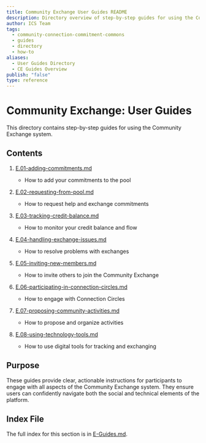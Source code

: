 ```yaml
---
title: Community Exchange User Guides README
description: Directory overview of step-by-step guides for using the Community Exchange system
author: ICS Team
tags:
  - community-connection-commitment-commons
  - guides
  - directory
  - how-to
aliases:
  - User Guides Directory
  - CE Guides Overview
publish: "false"
type: reference
---
```


# Community Exchange: User Guides

This directory contains step-by-step guides for using the Community Exchange system.

## Contents

1. [E.01-adding-commitments.md](/notes/ics/ccc/v0.2/E-Guides/E.01-adding-commitments.md)
   - How to add your commitments to the pool

2. [E.02-requesting-from-pool.md](/notes/ics/ccc/v0.2/E-Guides/E.02-requesting-from-pool.md)
   - How to request help and exchange commitments

3. [E.03-tracking-credit-balance.md](/notes/ics/ccc/v0.2/E-Guides/E.03-tracking-credit-balance.md)
   - How to monitor your credit balance and flow

4. [E.04-handling-exchange-issues.md](/notes/ics/ccc/v0.2/E-Guides/E.04-handling-exchange-issues.md)
   - How to resolve problems with exchanges

5. [E.05-inviting-new-members.md](/notes/ics/ccc/v0.2/E-Guides/E.05-inviting-new-members.md)
   - How to invite others to join the Community Exchange

6. [E.06-participating-in-connection-circles.md](/notes/ics/ccc/v0.2/E-Guides/E.06-participating-in-connection-commons.md)
   - How to engage with Connection Circles

7. [E.07-proposing-community-activities.md](/notes/ics/ccc/v0.2/E-Guides/E.07-proposing-community-activities.md)
   - How to propose and organize activities

8. [E.08-using-technology-tools.md](/notes/ics/ccc/v0.2/E-Guides/E.08-using-technology-tools.md)
   - How to use digital tools for tracking and exchanging

## Purpose

These guides provide clear, actionable instructions for participants to engage with all aspects of the Community Exchange system. They ensure users can confidently navigate both the social and technical elements of the platform.

## Index File

The full index for this section is in [E-Guides.md](/notes/ics/ccc/v0.2/E-Guides/E-Guides.md).